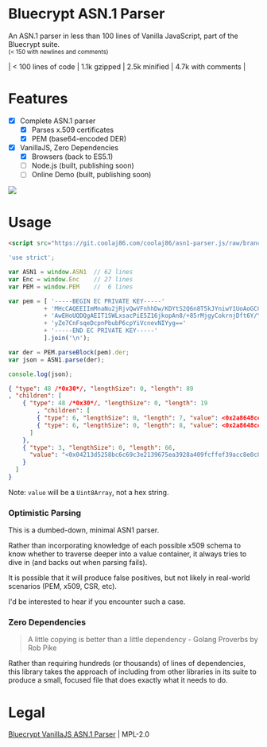 # Bluecrypt ASN.1 Parser

An ASN.1 parser in less than 100 lines of Vanilla JavaScript,
part of the Bluecrypt suite.
<br>
<small>(< 150 with newlines and comments)</small>

| < 100 lines of code | 1.1k gzipped | 2.5k minified | 4.7k with comments |

# Features

* [x] Complete ASN.1 parser
  * [x] Parses x.509 certificates
  * [x] PEM (base64-encoded DER)
* [x] VanillaJS, Zero Dependencies
  * [x] Browsers (back to ES5.1)
  * [ ] Node.js (built, publishing soon)
  * [ ] Online Demo (built, publishing soon)

![](https://i.imgur.com/gV7w7bM.png)

<!--
# Demo

<https://coolaj86.com/demos/asn1-parser/>
-->

# Usage

```html
<script src="https://git.coolaj86.com/coolaj86/asn1-parser.js/raw/branch/master/asn1-parser.js"></script>
```

```js
'use strict';

var ASN1 = window.ASN1  // 62 lines
var Enc = window.Enc    // 27 lines
var PEM = window.PEM    //  6 lines

var pem = [ '-----BEGIN EC PRIVATE KEY-----'
          + 'MHcCAQEEIImMnaNu2jRjvQwVFnhhDw/KDYtS2Q6n8T5kJYniwY1UoAoGCCqGSM49'
          + 'AwEHoUQDQgAEIT1SWLxsacPiE5Z16jkopAn8/+85rMjgyCokrnjDft6Y/YnA4A50'
          + 'yZe7CnFsqeDcpnPbubP6cpYiVcnevNIYyg=='
          + '-----END EC PRIVATE KEY-----'
          ].join('\n');

var der = PEM.parseBlock(pem).der;
var json = ASN1.parse(der);

console.log(json);
```

```json
{ "type": 48 /*0x30*/, "lengthSize": 0, "length": 89
, "children": [
    { "type": 48 /*0x30*/, "lengthSize": 0, "length": 19
		, "children": [
        { "type": 6, "lengthSize": 0, "length": 7, "value": <0x2a8648ce3d0201> },
        { "type": 6, "lengthSize": 0, "length": 8, "value": <0x2a8648ce3d030107> }
      ]
    },
    { "type": 3, "lengthSize": 0, "length": 66,
      "value": "<0x04213d5258bc6c69c3e2139675ea3928a409fcffef39acc8e0c82a24ae78c37ede98fd89c0e00e74c997bb0a716ca9e0dca673dbb9b3fa72962255c9debcd218ca>"
    }
  ]
}
```

Note: `value` will be a `Uint8Array`, not a hex string.

### Optimistic Parsing

This is a dumbed-down, minimal ASN1 parser.

Rather than incorporating knowledge of each possible x509 schema
to know whether to traverse deeper into a value container,
it always tries to dive in (and backs out when parsing fails).

It is possible that it will produce false positives, but not likely
in real-world scenarios (PEM, x509, CSR, etc).

I'd be interested to hear if you encounter such a case.

### Zero Dependencies

> A little copying is better than a little dependency - Golang Proverbs by Rob Pike

Rather than requiring hundreds (or thousands) of lines of dependencies,
this library takes the approach of including from other libraries in its suite
to produce a small, focused file that does exactly what it needs to do.

# Legal

[Bluecrypt VanillaJS ASN.1 Parser](https://git.coolaj86.com/coolaj86/asn1-parser.js) |
MPL-2.0
